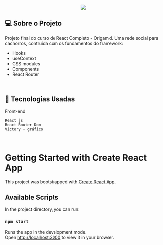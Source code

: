 
<p align="center">
  <img max-width="auto" height="auto"  src="https://user-images.githubusercontent.com/46323667/160635766-b51b34b1-8835-46f1-b10a-4db64d2202f4.png">
</p>




## 💻  Sobre o Projeto
 Projeto final do curso de React Completo - Origamid.
 Uma rede social para cachorros, contruída com os fundamentos do framework:
 - Hooks
 - useContext
 - CSS modules
 - Components
 - React Router
<br>




## :rocket: Tecnologias Usadas
Front-end 
```
React js
React Router Dom
Victory - gráfico



```







# Getting Started with Create React App

This project was bootstrapped with [Create React App](https://github.com/facebook/create-react-app).

## Available Scripts

In the project directory, you can run:

### `npm start`

Runs the app in the development mode.\
Open [http://localhost:3000](http://localhost:3000) to view it in your browser.


